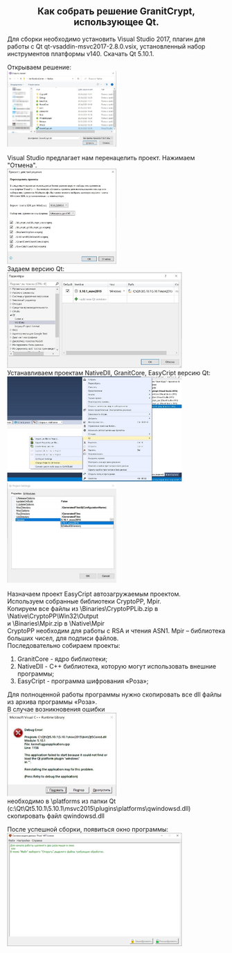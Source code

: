 <h2 align="center">Как собрать решение GranitCrypt, использующее Qt.</h2>
<p align="left">
Для сборки необходимо установить Visual Studio 2017,  плагин для работы с Qt qt-vsaddin-msvc2017-2.8.0.vsix, установленный набор инструментов платформы v140. Скачать Qt 5.10.1.
</p>
<p align="left">
Открываем решение:<br>
<img src="./SelectSolution.jpg" width="50%">
</p>
<p>
Visual Studio предлагает нам перенацелить проект. Нажимаем "Отмена".<br>
<img src="./Retarget.jpg" width="50%"><br>
Задаем версию Qt:<br>
<img src="./SetQtVersion0.jpg" width="80%"><br>
Устанавливаем проектам NativeDll, GranitCore, EasyCript версию Qt:<br>
<img src="./SetQtVersion1.jpg" width="80%"><br>
<img src="./SetQtVersion2.jpg" width="50%"><br>

Назначаем проект EasyCript автозагружаемым проектом.<br>
Используем собранные библиотеки CryptoPP, Mpir.<br>
Копируем все файлы из \Binaries\CryptoPPLib.zip в \Native\CryptoPP\Win32\Output\
и \Binaries\Mpir.zip в \Native\Mpir<br>
CryptoPP необходим для работы с RSA и чтения ASN1. Mpir – библиотека больших чисел, для подписи файлов.<br>
Последовательно собираем проекты:<br>
1. GranitCore - ядро библиотеки;<br>
2. NativeDll - C++ библиотека, которую могут использовать внешние программы;<br>
3. EasyCript - программа шифрования «Роза»;<br>
</p>
<p>
Для полноценной работы программы нужно скопировать все dll файлы из архива программы «Роза».<br>
В случае возникновения ошибки<br>
<img src="./DebugError.jpg" width="50%"><br>
необходимо в \platforms из папки Qt (c:\Qt\Qt5.10.1\5.10.1\msvc2015\plugins\platforms\qwindowsd.dll) скопировать файл
qwindowsd.dll
</p>
<p>
После успешной сборки, появиться окно программы:<br>
<img src="./RoseWindow.jpg" width="80%">
</p>